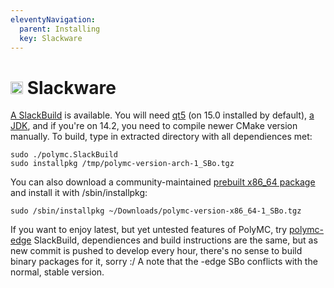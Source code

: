 ```yaml
---
eleventyNavigation:
  parent: Installing
  key: Slackware
--- 
```

# <img src="https://upload.wikimedia.org/wikipedia/commons/thumb/3/34/Slackware_logo.svg/256px-Slackware_logo.svg.png" height="20" /> Slackware

[A SlackBuild](https://codeberg.org/glowiak/SlackBuilds/src/branch/master/repository/polymc.md) is available. You will need [qt5](http://slackbuilds.org/repository/14.2/libraries/qt5/) (on 15.0 installed by default), [a JDK](https://codeberg.org/glowiak/SlackBuilds/src/branch/master/repository/adoptium-jdk8.md), and if you're on 14.2, you need to compile newer CMake version manually. To build, type in extracted directory with all dependiences met:

    sudo ./polymc.SlackBuild
    sudo installpkg /tmp/polymc-version-arch-1_SBo.tgz

You can also download a community-maintained [prebuilt x86_64 package](http://glowiak.github.io/file/polymc-latest-slackware) and install it with /sbin/installpkg:

    sudo /sbin/installpkg ~/Downloads/polymc-version-x86_64-1_SBo.tgz

If you want to enjoy latest, but yet untested features of PolyMC, try [polymc-edge](https://codeberg.org/glowiak/SlackBuilds/src/branch/master/repository/polymc-edge.md) SlackBuild, dependiences and build instructions are the same, but as new commit is pushed to develop every hour, there's no sense to build binary packages for it, sorry :/ A note that the -edge SBo conflicts with the normal, stable version.
